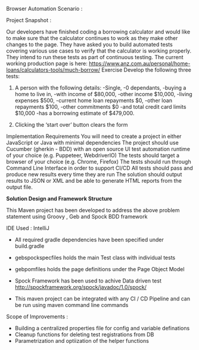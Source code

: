 Browser Automation Scenario :

Project Snapshot :

Our developers have finished coding a borrowing calculator and would like to make sure that the calculator continues to work as they make other changes
to the page. They have asked you to build automated tests covering various use cases to verify that the calculator is working properly. They intend to run
these tests as part of continuous testing.
The current working production page is here: https://www.anz.com.au/personal/home-loans/calculators-tools/much-borrow/
Exercise
Develop the following three tests:
1. A person with the following details:
-Single,
-0 dependants,
-buying a home to live in,
-with income of $80,000,
-other income $10,000,
-living expenses $500,
-current home loan repayments $0,
-other loan repayments $100,
-other commitments $0
-and total credit card limits $10,000
-has a borrowing estimate of $479,000.

2. Clicking the ‘start over’ button clears the form

Implementation Requirements
You will need to create a project in either JavaScript or Java with minimal dependencies
The project should use Cucumber (gherkin - BDD) with an open source UI test automation runtime of your choice (e.g. Puppeteer, WebdriverIO)
The tests should target a browser of your choice (e.g. Chrome, Firefox)
The tests should run through Command Line Interface in order to support CI/CD
All tests should pass and produce new results every time they are run
The solution should output results to JSON or XML and be able to generate HTML reports from the output file.


**Solution Design and Framework Structure**

This Maven project has been developed to address the above problem statement using Groovy , Geb and Spock BDD framework

IDE Used : IntelliJ 

- All required gradle dependencies have been specified under build.gradle

- gebspockspecfiles holds the main Test class with individual tests

- gebpomfiles holds the page definitions under the Page Object Model

- Spock Framework has been used to achive Data driven test
  http://spockframework.org/spock/javadoc/1.0/spock/

- This maven project can be integrated with any CI / CD Pipeline and can be run using maven command line commands



Scope of Improvements :

- Building a centralized properties file for config and variable definations
- Cleanup functions for deleting test registrations from DB 
- Parametrization and optiization of the helper functions


 




